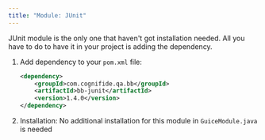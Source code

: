 ```yaml
---
title: "Module: JUnit"
---
```


JUnit module is the only one that haven't got installation needed.
All you have to do to have it in your project is adding the dependency.

1. Add dependency to your `pom.xml` file:

    ```xml
    <dependency>
        <groupId>com.cognifide.qa.bb</groupId>
        <artifactId>bb-junit</artifactId>
        <version>1.4.0</version>
    </dependency>
    ```
2. Installation: No additional installation for this module in `GuiceModule.java` is needed
